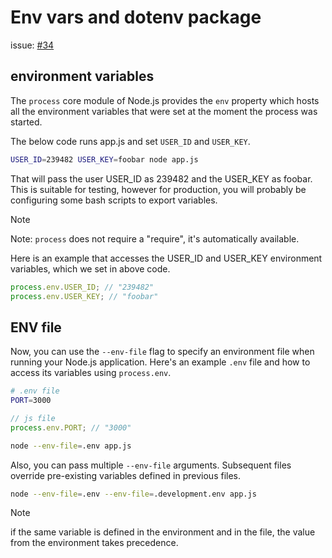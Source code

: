 # Env vars and dotenv package

issue: [#34](https://github.com/ConnecMent/bank/issues/34)

## environment variables

The `process` core module of Node.js provides the `env` property which hosts all the environment variables that were set at the moment the process was started.

The below code runs app.js and set `USER_ID` and `USER_KEY`.

```bash
USER_ID=239482 USER_KEY=foobar node app.js
```

That will pass the user USER_ID as 239482 and the USER_KEY as foobar. This is suitable for testing, however for production, you will probably be configuring some bash scripts to export variables.

> [!NOTE]  
> Note: `process` does not require a "require", it's automatically available.

Here is an example that accesses the USER_ID and USER_KEY environment variables, which we set in above code.

```js
process.env.USER_ID; // "239482"
process.env.USER_KEY; // "foobar"
```

## ENV file

Now, you can use the `--env-file` flag to specify an environment file when running your Node.js application. Here's an example `.env` file and how to access its variables using `process.env`.

```bash
# .env file
PORT=3000
```

```js
// js file
process.env.PORT; // "3000"
```

```bash
node --env-file=.env app.js
```

Also, you can pass multiple `--env-file` arguments. Subsequent files override pre-existing variables defined in previous files.

```bash
node --env-file=.env --env-file=.development.env app.js
```

> [!NOTE]
> if the same variable is defined in the environment and in the file, the value from the environment takes precedence.
